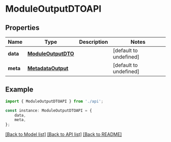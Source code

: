 # ModuleOutputDTOAPI


## Properties

Name | Type | Description | Notes
------------ | ------------- | ------------- | -------------
**data** | [**ModuleOutputDTO**](ModuleOutputDTO.md) |  | [default to undefined]
**meta** | [**MetadataOutput**](MetadataOutput.md) |  | [default to undefined]

## Example

```typescript
import { ModuleOutputDTOAPI } from './api';

const instance: ModuleOutputDTOAPI = {
    data,
    meta,
};
```

[[Back to Model list]](../README.md#documentation-for-models) [[Back to API list]](../README.md#documentation-for-api-endpoints) [[Back to README]](../README.md)
